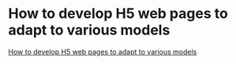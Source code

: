 # How to develop H5 web pages to adapt to various models
[How to develop H5 web pages to adapt to various models](https://aiwithcloud.com/2022/09/15/how_to_develop_h5_web_pages_to_adapt_to_various_models/)